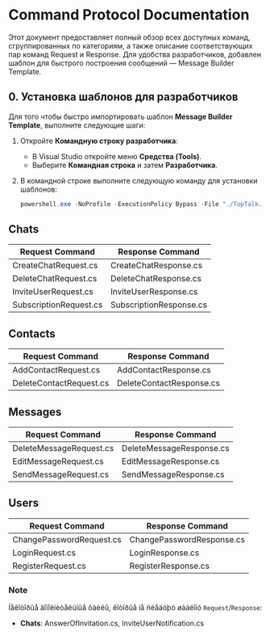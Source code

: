 # Command Protocol Documentation
Этот документ предоставляет полный обзор всех доступных команд, сгруппированных по категориям, а также описание соответствующих пар команд Request и Response. Для удобства разработчиков, добавлен шаблон для быстрого построения сообщений — Message Builder Template.

## 0. Установка шаблонов для разработчиков
Для того чтобы быстро импортировать шаблон **Message Builder Template**, выполните следующие шаги:

1. Откройте **Командную строку разработчика**:
   - В Visual Studio откройте меню **Средства (Tools)**.
   - Выберите **Командная строка** и затем **Разработчика**.

2. В командной строке выполните следующую команду для установки шаблонов:

   ```powershell
   powershell.exe -NoProfile -ExecutionPolicy Bypass -File "./TopTalk.Core/Scripts/InstallTemplates.ps1"

## Chats

| Request Command               | Response Command              |
|-------------------------------|-------------------------------|
| CreateChatRequest.cs | CreateChatResponse.cs |
| DeleteChatRequest.cs | DeleteChatResponse.cs |
| InviteUserRequest.cs | InviteUserResponse.cs |
| SubscriptionRequest.cs | SubscriptionResponse.cs |

## Contacts

| Request Command               | Response Command              |
|-------------------------------|-------------------------------|
| AddContactRequest.cs | AddContactResponse.cs |
| DeleteContactRequest.cs | DeleteContactResponse.cs |

## Messages

| Request Command               | Response Command              |
|-------------------------------|-------------------------------|
| DeleteMessageRequest.cs | DeleteMessageResponse.cs |
| EditMessageRequest.cs | EditMessageResponse.cs |
| SendMessageRequest.cs | SendMessageResponse.cs |

## Users

| Request Command               | Response Command              |
|-------------------------------|-------------------------------|
| ChangePasswordRequest.cs | ChangePasswordResponse.cs |
| LoginRequest.cs | LoginResponse.cs |
| RegisterRequest.cs | RegisterResponse.cs |

### Note
Íåêîòîðûå äîïîëíèòåëüíûå ôàéëû, êîòîðûå íå ñëåäóþò øàáëîíó `Request`/`Response`:

- **Chats**: AnswerOfInvitation.cs, InviteUserNotification.cs
